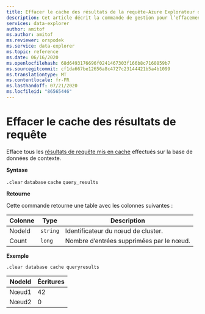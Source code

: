```yaml
---
title: Effacer le cache des résultats de la requête-Azure Explorateur de données
description: Cet article décrit la commande de gestion pour l’effacement du schéma de base de données mis en cache dans Azure Explorateur de données.
services: data-explorer
author: amitof
ms.author: amitof
ms.reviewer: orspodek
ms.service: data-explorer
ms.topic: reference
ms.date: 06/16/2020
ms.openlocfilehash: 68d6493176696f0241467303f166b8c7160859b7
ms.sourcegitcommit: cf1da667be12656a8c4727c23144421b5a4b1099
ms.translationtype: MT
ms.contentlocale: fr-FR
ms.lasthandoff: 07/21/2020
ms.locfileid: "86565446"
---
```

# <a name="clear-query-results-cache"></a>Effacer le cache des résultats de requête

Efface tous les [résultats de requête mis en cache](../query/query-results-cache.md) effectués sur la base de données de contexte.

**Syntaxe**

`.clear` `database` `cache` `query_results`

**Retourne**

Cette commande retourne une table avec les colonnes suivantes :

|Colonne    |Type    |Description
|---|---|---
|NodeId|`string`|Identificateur du nœud de cluster.
|Count|`long`|Nombre d’entrées supprimées par le nœud.

**Exemple**

```kusto
.clear database cache queryresults
```

|NodeId|Écritures|
|---|---|
|Nœud1|42
|Nœud2|0
